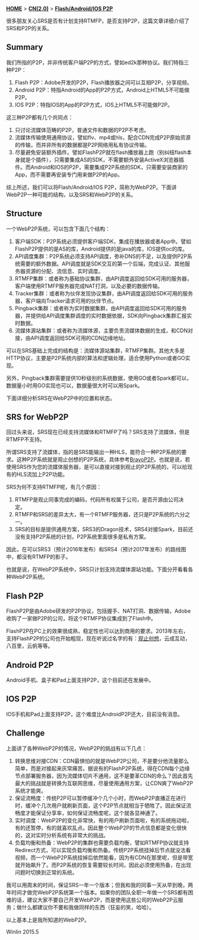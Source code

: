 [**HOME**](Home) > [**CN(2.0)**](v2_CN_Home) > [**Flash/Android/IOS P2P**](v2_CN_WebP2P)

很多朋友关心SRS是否有计划支持RTMFP，是否支持P2P，这篇文章详细介绍了SRS和P2P的关系。

## Summary

我们所指的P2P，并非传统客户端P2P的方式，譬如ed2k那种协议。我们特指三种P2P：

1. Flash P2P：Adobe开发的P2P，Flash播放器之间可以互相P2P，分享视频。
1. Android P2P：特指Android的App的P2P方式，Android上HTML5不可能做P2P。
1. IOS P2P：特指IOS的App的P2P方式，IOS上HTML5不可能做P2P。

这三种P2P都有几个共同点：

1. 只讨论流媒体范畴的P2P，普通文件和数据的P2P不考虑。
1. 流媒体传输使用通用协议，譬如flv、mp4或hls，配合CDN完成P2P原始资源的传输，而并非所有的数据都是P2P网络用私有协议传输。
1. 尽量避免安装额外插件。譬如FlashP2P就在flash播放器上跑（别纠结flash本身就是个插件），只需要集成AS的SDK，不需要额外安装ActiveX浏览器插件。而Android和IOS的P2P，需要集成P2P系统的SDK，只需要安装商家的App，而不需要再安装专门用来做P2P的App。

综上所述，我们可以将Flash/Android/IOS P2P，简称为WebP2P。下面讲WebP2P一种可能的结构，以及SRS和WebP2P的关系。

## Structure

一个WebP2P系统，可以包含下面几个结构：

1. 客户端SDK：P2P系统必须提供客户端SDK，集成在播放器或者App中。譬如FlashP2P提供的是AS的库，Android提供的是java的库，IOS提供oc的库。
1. API调度集群：P2P系统必须支持API调度，弥补DNS的不足，以及提供P2P系统需要的额外数据。API调度就是SDK交互的第一个后端，完成认证、其他服务器资源的分配、流信息、实时调度。
1. RTMFP集群：或者称为基础协议集群，由API调度返回给SDK可用的服务器，客户端使用RTMFP服务器完成NAT打洞，以及必要的数据传输。
1. Tracker集群：或者称为伙伴发现协议集群，由API调度返回给SDK可用的服务器，客户端向Tracker请求可用的伙伴节点。
1. Pingback集群：或者称为实时数据集群，由API调度返回给SDK可用的服务器，并提供给API调度集群调度的实时数据依据，SDK向Pingback集群汇报实时数据。
1. 流媒体源站集群：或者称为流媒体源，主要负责流媒体数据的生成，和CDN对接，由API调度返回给SDK可用的CDN边缘地址。

可以在SRS基础上完成的结构是：流媒体源站集群，RTMFP集群。其他大多是HTTP协议，主要是P2P系统内部的算法和逻辑处理，适合使用Python或者GO实现。

另外，Pingback集群需要提供10秒级别的系统数据，使用GO或者Spark都可以，数据量小时用GO实现也可以，数据量很大时可以用Spark。

下面详细分析SRS在WebP2P中的位置和状态。

## SRS for WebP2P

回过头来说，SRS现在已经支持流媒体和RTMFP了吗？SRS支持了流媒体，但是RTMFP不支持。

所谓SRS支持了流媒体，指的是SRS能输出一种HLS，能符合一种P2P系统的要求。这种P2P系统就是观止创想的P2P系统，具体参考[BravoP2P][BravoP2P]。也就是说，若使用SRS作为您的流媒体服务器，是可以直接对接到观止的P2P系统的，可以给现有的HLS流加上P2P功能。

SRS为何不支持RTMFP呢，有几个原因：

1. RTMFP是观止同事完成的编码，代码所有权属于公司，是否开源由公司决定。
1. RTMFP和SRS的差异太大，有一个RTMFP服务器，还只是P2P系统的六分之一。
1. SRS的目标是提供通用方案，SRS3的Dragon技术，SRS4对接Spark，目前还没有支持P2P系统的计划，P2P系统里面很多是私有方案。

因此，在可以SRS3（预计2016年发布）和SRS4（预计2017年发布）的路线图中，都没有RTMFP的影子。

也就是说，在WebP2P系统中，SRS只计划支持流媒体源站功能。下面分开看看各种WebP2P系统。

## Flash P2P

FlashP2P是由Adobe研发的P2P协议，包括握手、NAT打洞、数据传输，Adobe收购了一家做P2P的公司，将这个RTMFP协议集成到了Flash中。

FlashP2P在PC上的效果很成熟，稳定性也可以达到商用的要求。2013年左右，支持FlashP2P的公司也开始粗现，现在听说过名字的有：[观止创想][BravoP2P]，云成互动，八百里，云帆等等。

## Android P2P

Android手机、盒子和Pad上面支持P2P，这个目前还在发展中。

## IOS P2P

IOS手机和Pad上面支持P2P，这个难度比AndroidP2P还大，目前没有消息。

## Challenge

上面讲了各种WebP2P的情况，WebP2P的挑战有以下几点：

1. 转换思维对接CDN：CDN最惧怕的就是WebP2P公司，不是要分他流量那么简单，而是对接起来灰常痛苦。据说有的FlashP2P系统，得在CDN每个边缘节点部署服务器，因为流媒体切片不通用，这不是要革CDN的命么？因此首先最大的挑战就是转换为互联网思维，尽量使用通用方案，让CDN爽了WebP2P系统才能爽。
1. 保证流畅度：传统P2P可以暂停缓冲个几个小时，而WebP2P直播正在进行时，缓冲个几次用户就刷新页面，这个P2P节点就相当于牺牲了。因此保证流畅度才能保证分享率，如何保证流畅度呢，这个就各显神通了。
1. 实时调度：WebP2P的变化非常快，有的用户刷新页面啦，有的系统拖动啦，有的还暂停，有的就喜欢乱点。因此整个WebP2P的节点信息都是变化很快的，这对实时分析系统有非常大的挑战。
1. 负载均衡和热备：WebP2P的集群也需要负载均衡，譬如RTMFP协议就支持Redirect方式，可以实现负载均衡和热备。传统P2P系统挂掉后节点就没法看视频，而一个WebP2P系统挂掉后依然能看，因为有CDN在那里呢，但是带宽就开始飙升了。而P2P系统的恢复需要较长时间，因此必须使用热备，在出现问题时切换到正常的系统。

我可以用周末的时间，保证SRS一年一个版本；但我和我的同事一天从早到晚，两年时间才做完WebP2P系统第一个版本。如果你的团队全职一年做一个SRS都有困难的话，建议大家不要自己开发WebP2P，而是使用这些公司的WebP2P云服务；做什么都建议你不要和我做同样的东西（狂妄的笑，哈哈）。

以上基本上是我所知道的WebP2P。

Winlin 2015.5

[BravoP2P]: http://www.chnvideo.com
